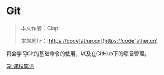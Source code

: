 # Git

> 本文作者：Clap
>
> 本站地址：[https://codefather.cn](https://codefather.cn)
> 
将会学习Git的基础命令的使用，以及在GitHub下的项目管理。

[Git课程笔记](Git学习笔记.md)










